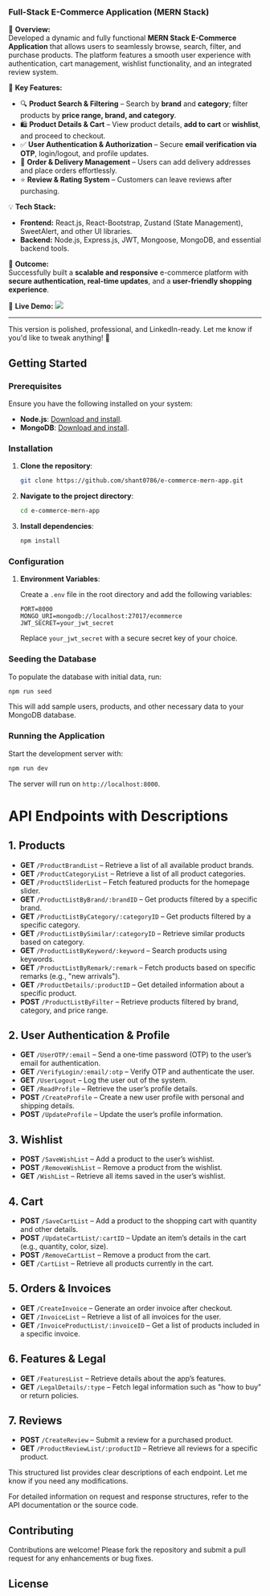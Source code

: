 

### **Full-Stack E-Commerce Application (MERN Stack)**  
🚀 **Overview:**  
Developed a dynamic and fully functional **MERN Stack E-Commerce Application** that allows users to seamlessly browse, search, filter, and purchase products. The platform features a smooth user experience with authentication, cart management, wishlist functionality, and an integrated review system.  

🔹 **Key Features:**  
- 🔍 **Product Search & Filtering** – Search by **brand** and **category**; filter products by **price range, brand, and category**.  
- 🛍️ **Product Details & Cart** – View product details, **add to cart** or **wishlist**, and proceed to checkout.  
- ✅ **User Authentication & Authorization** – Secure **email verification via OTP**, login/logout, and profile updates.  
- 🚚 **Order & Delivery Management** – Users can add delivery addresses and place orders effortlessly.  
- ⭐ **Review & Rating System** – Customers can leave reviews after purchasing.  

💡 **Tech Stack:**  
- **Frontend:** React.js, React-Bootstrap, Zustand (State Management), SweetAlert, and other UI libraries.  
- **Backend:** Node.js, Express.js, JWT, Mongoose, MongoDB, and essential backend tools.  

🎯 **Outcome:**  
Successfully built a **scalable and responsive** e-commerce platform with **secure authentication, real-time updates**, and a **user-friendly shopping experience**.  

🔗 **Live Demo:** *[<img src="https://github.com/al-rasels/techo-fullstack-mern-app/blob/main/Techo.png" >](https://techo-on-live-app.onrender.com)*  




---

This version is polished, professional, and LinkedIn-ready. Let me know if you'd like to tweak anything! 🚀

## Getting Started

### Prerequisites

Ensure you have the following installed on your system:

- **Node.js**: [Download and install](https://nodejs.org/).
- **MongoDB**: [Download and install](https://www.mongodb.com/try/download/community).

### Installation

1. **Clone the repository**:

   ```bash
   git clone https://github.com/shant0786/e-commerce-mern-app.git
   ```

2. **Navigate to the project directory**:

   ```bash
   cd e-commerce-mern-app
   ```

3. **Install dependencies**:

   ```bash
   npm install
   ```

### Configuration

1. **Environment Variables**:

   Create a `.env` file in the root directory and add the following variables:

   ```env
   PORT=8000
   MONGO_URI=mongodb://localhost:27017/ecommerce
   JWT_SECRET=your_jwt_secret
   ```

   Replace `your_jwt_secret` with a secure secret key of your choice.

### Seeding the Database

To populate the database with initial data, run:

```bash
npm run seed
```

This will add sample users, products, and other necessary data to your MongoDB database.

### Running the Application

Start the development server with:

```bash
npm run dev
```

The server will run on `http://localhost:8000`.

# **API Endpoints with Descriptions**  

## **1. Products**  
- **GET** `/ProductBrandList` – Retrieve a list of all available product brands.  
- **GET** `/ProductCategoryList` – Retrieve a list of all product categories.  
- **GET** `/ProductSliderList` – Fetch featured products for the homepage slider.  
- **GET** `/ProductListByBrand/:brandID` – Get products filtered by a specific brand.  
- **GET** `/ProductListByCategory/:categoryID` – Get products filtered by a specific category.  
- **GET** `/ProductListBySimilar/:categoryID` – Retrieve similar products based on category.  
- **GET** `/ProductListByKeyword/:keyword` – Search products using keywords.  
- **GET** `/ProductListByRemark/:remark` – Fetch products based on specific remarks (e.g., "new arrivals").  
- **GET** `/ProductDetails/:productID` – Get detailed information about a specific product.  
- **POST** `/ProductListByFilter` – Retrieve products filtered by brand, category, and price range.  

## **2. User Authentication & Profile**  
- **GET** `/UserOTP/:email` – Send a one-time password (OTP) to the user’s email for authentication.  
- **GET** `/VerifyLogin/:email/:otp` – Verify OTP and authenticate the user.  
- **GET** `/UserLogout` – Log the user out of the system.  
- **GET** `/ReadProfile` – Retrieve the user’s profile details.  
- **POST** `/CreateProfile` – Create a new user profile with personal and shipping details.  
- **POST** `/UpdateProfile` – Update the user’s profile information.  

## **3. Wishlist**  
- **POST** `/SaveWishList` – Add a product to the user’s wishlist.  
- **POST** `/RemoveWishList` – Remove a product from the wishlist.  
- **GET** `/WishList` – Retrieve all items saved in the user’s wishlist.  

## **4. Cart**  
- **POST** `/SaveCartList` – Add a product to the shopping cart with quantity and other details.  
- **POST** `/UpdateCartList/:cartID` – Update an item’s details in the cart (e.g., quantity, color, size).  
- **POST** `/RemoveCartList` – Remove a product from the cart.  
- **GET** `/CartList` – Retrieve all products currently in the cart.  

## **5. Orders & Invoices**  
- **GET** `/CreateInvoice` – Generate an order invoice after checkout.  
- **GET** `/InvoiceList` – Retrieve a list of all invoices for the user.  
- **GET** `/InvoiceProductList/:invoiceID` – Get a list of products included in a specific invoice.  

## **6. Features & Legal**  
- **GET** `/FeaturesList` – Retrieve details about the app’s features.  
- **GET** `/LegalDetails/:type` – Fetch legal information such as "how to buy" or return policies.  

## **7. Reviews**  
- **POST** `/CreateReview` – Submit a review for a purchased product.  
- **GET** `/ProductReviewList/:productID` – Retrieve all reviews for a specific product.  

This structured list provides clear descriptions of each endpoint. Let me know if you need any modifications.

For detailed information on request and response structures, refer to the API documentation or the source code.

## Contributing

Contributions are welcome! Please fork the repository and submit a pull request for any enhancements or bug fixes.

## License

